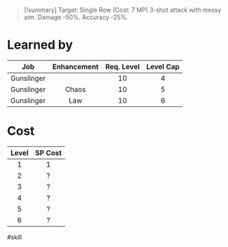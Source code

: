 >[!summary]
>Target: Single Row (Cost: 7 MP)
>3-shot attack with messy aim.
>Damage -50%.
>Accuracy -25%.
# Learned by
|    Job     | Enhancement | Req. Level | Level Cap |
|:----------:|:-----------:|:----------:|:---------:|
| Gunslinger |             |     10     |     4     |
| Gunslinger |    Chaos    |     10     |     5     |
| Gunslinger |     Law     |     10     |     6     | 
# Cost
| Level | SP Cost |
|:-----:|:-------:|
|   1   |    1    |
|   2   |    ?    |
|   3   |    ?    |
|   4   |    ?    |
|   5   |    ?    |
|   6   |    ?    | 

#skill 